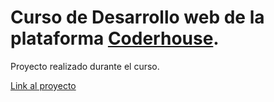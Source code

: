 # Curso de Desarrollo web de la plataforma [Coderhouse](www.coderhouse.com).
Proyecto realizado durante el curso.

[Link al proyecto](agustinfarinia1.github.io/curso-desarrollo-web)
